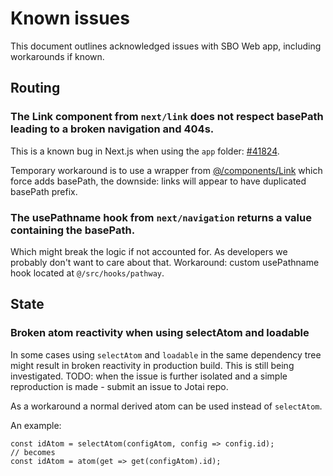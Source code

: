 # Known issues

This document outlines acknowledged issues with SBO Web app, including workarounds if known.

## Routing

### The Link component from `next/link` does not respect basePath leading to a broken navigation and 404s.

This is a known bug in Next.js when using the `app` folder: [#41824](https://github.com/vercel/next.js/issues/41824).

Temporary workaround is to use a wrapper from [@/components/Link](./src/components/Link/index.tsx)
which force adds basePath, the downside: links will appear to have duplicated basePath prefix.

### The usePathname hook from `next/navigation` returns a value containing the basePath.

Which might break the logic if not accounted for. As developers we probably don't want to care about that.
Workaround: custom usePathname hook located at `@/src/hooks/pathway`.

## State

### Broken atom reactivity when using selectAtom and loadable

In some cases using `selectAtom` and `loadable` in the same dependency tree might result in broken
reactivity in production build. This is still being investigated.
TODO: when the issue is further isolated and a simple reproduction is made - submit an issue to Jotai repo.

As a workaround a normal derived atom can be used instead of `selectAtom`.

An example:

```
const idAtom = selectAtom(configAtom, config => config.id);
// becomes
const idAtom = atom(get => get(configAtom).id);
```

